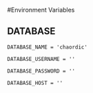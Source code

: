 #Environment Variables

## DATABASE

    DATABASE_NAME = 'chaordic'

    DATABASE_USERNAME = ''

    DATABASE_PASSWORD = ''

    DATABASE_HOST = ''